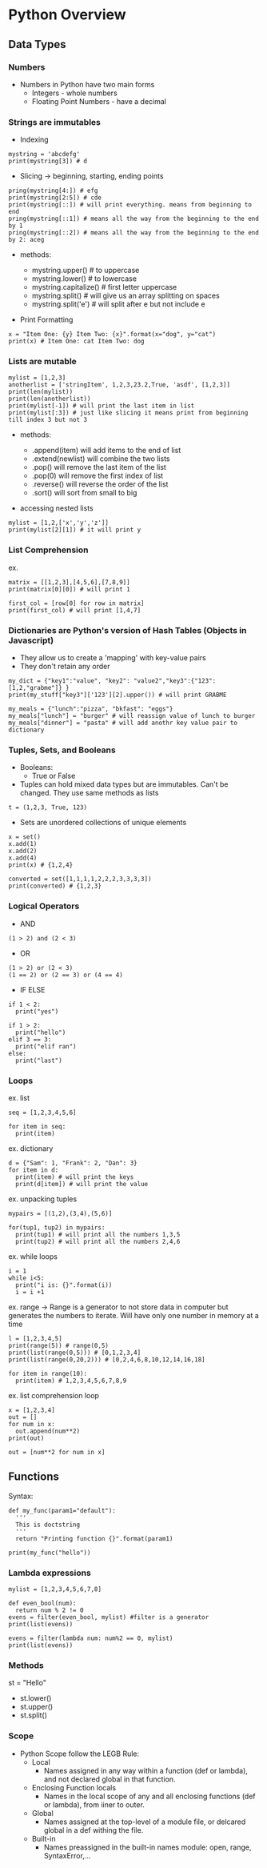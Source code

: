 # Python Overview

## Data Types

### Numbers

- Numbers in Python have two main forms
  - Integers - whole numbers
  - Floating Point Numbers - have a decimal

### Strings are immutables

- Indexing

```
mystring = 'abcdefg'
print(mystring[3]) # d
```

- Slicing -> beginning, starting, ending points

```
pring(mystring[4:]) # efg
print(mystring[2:5]) # cde
print(mystring[::]) # will print everything. means from beginning to end
pring(mystring[::1]) # means all the way from the beginning to the end by 1
pring(mystring[::2]) # means all the way from the beginning to the end by 2: aceg

```

- methods:

  - mystring.upper() # to uppercase
  - mystring.lower() # to lowercase
  - mystring.capitalize() # first letter uppercase
  - mystring.split() # will give us an array splitting on spaces
  - mystring.split('e') # will split after e but not include e

- Print Formatting

```
x = "Item One: {y} Item Two: {x}".format(x="dog", y="cat")
print(x) # Item One: cat Item Two: dog
```

### Lists are mutable

```
mylist = [1,2,3]
anotherlist = ['stringItem', 1,2,3,23.2,True, 'asdf', [1,2,3]]
print(len(mylist))
print(len(anotherlist))
print(mylist[-1]) # will print the last item in list
print(mylist[:3]) # just like slicing it means print from beginning till index 3 but not 3
```

- methods:

  - .append(item) will add items to the end of list
  - .extend(newlist) will combine the two lists
  - .pop() will remove the last item of the list
  - .pop(0) will remove the first index of list
  - .reverse() will reverse the order of the list
  - .sort() will sort from small to big

- accessing nested lists

```
mylist = [1,2,['x','y','z']]
print(mylist[2][1]) # it will print y
```

### List Comprehension

ex.

```
matrix = [[1,2,3],[4,5,6],[7,8,9]]
print(matrix[0][0]) # will print 1

first_col = [row[0] for row in matrix]
print(first_col) # will print [1,4,7]
```

### Dictionaries are Python's version of Hash Tables (Objects in Javascript)

- They allow us to create a 'mapping' with key-value pairs
- They don't retain any order

```
my_dict = {"key1":"value", "key2": "value2","key3":{"123":[1,2,"grabme"]} }
print(my_stuff["key3"]['123'][2].upper()) # will print GRABME

my_meals = {"lunch":"pizza", "bkfast": "eggs"}
my_meals["lunch"] = "burger" # will reassign value of lunch to burger
my_meals["dinner"] = "pasta" # will add anothr key value pair to dictionary
```

### Tuples, Sets, and Booleans

- Booleans:
  - True or False
- Tuples can hold mixed data types but are immutables. Can't be changed. They use same methods as lists

```
t = (1,2,3, True, 123)
```

- Sets are unordered collections of unique elements

```
x = set()
x.add(1)
x.add(2)
x.add(4)
print(x) # {1,2,4}

converted = set([1,1,1,1,2,2,2,3,3,3,3])
print(converted) # {1,2,3}
```

### Logical Operators

- AND

```
(1 > 2) and (2 < 3)
```

- OR

```
(1 > 2) or (2 < 3)
(1 == 2) or (2 == 3) or (4 == 4)
```

- IF ELSE

```
if 1 < 2:
  print("yes")

if 1 > 2:
  print("hello")
elif 3 == 3:
  print("elif ran")
else:
  print("last")
```

### Loops

ex. list

```
seq = [1,2,3,4,5,6]

for item in seq:
  print(item)
```

ex. dictionary

```
d = {"Sam": 1, "Frank": 2, "Dan": 3}
for item in d:
  print(item) # will print the keys
  print(d[item]) # will print the value
```

ex. unpacking tuples

```
mypairs = [(1,2),(3,4),(5,6)]

for(tup1, tup2) in mypairs:
  print(tup1) # will print all the numbers 1,3,5
  print(tup2) # will print all the numbers 2,4,6
```

ex. while loops

```
i = 1
while i<5:
  print("i is: {}".format(i))
  i = i +1
```

ex. range -> Range is a generator to not store data in computer but generates the numbers to iterate. Will have only one number in memory at a time

```
l = [1,2,3,4,5]
print(range(5)) # range(0,5)
print(list(range(0,5))) # [0,1,2,3,4]
print(list(range(0,20,2))) # [0,2,4,6,8,10,12,14,16,18]

for item in range(10):
  print(item) # 1,2,3,4,5,6,7,8,9
```

ex. list comprehension loop

```
x = [1,2,3,4]
out = []
for num in x:
  out.append(num**2)
print(out)

out = [num**2 for num in x]
```

## Functions

Syntax:

```
def my_func(param1="default"):
  '''
  This is doctstring
  '''
  return "Printing function {}".format(param1)

print(my_func("hello"))
```

### Lambda expressions

```
mylist = [1,2,3,4,5,6,7,8]

def even_bool(num):
  return num % 2 != 0
evens = filter(even_bool, mylist) #filter is a generator
print(list(evens))

evens = filter(lambda num: num%2 == 0, mylist)
print(list(evens))
```

### Methods

st = "Hello"

- st.lower()
- st.upper()
- st.split()

### Scope

- Python Scope follow the LEGB Rule:
  - Local
    - Names assigned in any way within a function (def or lambda), and not declared global in that function.
  - Enclosing Function locals
    - Names in the local scope of any and all enclosing functions (def or lambda), from iiner to outer.
  - Global
    - Names assigned at the top-level of a module file, or delcared global in a def withing the file.
  - Built-in
    - Names preassigned in the built-in names module: open, range, SyntaxError,...
